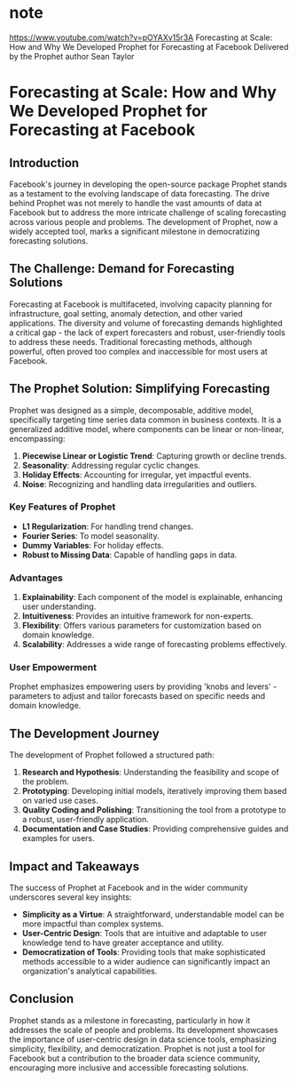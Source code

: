 # note

https://www.youtube.com/watch?v=pOYAXv15r3A
Forecasting at Scale: How and Why We Developed Prophet for Forecasting at Facebook
Delivered by the Prophet author Sean Taylor

# Forecasting at Scale: How and Why We Developed Prophet for Forecasting at Facebook

## Introduction

Facebook's journey in developing the open-source package Prophet stands as a testament to the evolving landscape of data forecasting. The drive behind Prophet was not merely to handle the vast amounts of data at Facebook but to address the more intricate challenge of scaling forecasting across various people and problems. The development of Prophet, now a widely accepted tool, marks a significant milestone in democratizing forecasting solutions.

## The Challenge: Demand for Forecasting Solutions

Forecasting at Facebook is multifaceted, involving capacity planning for infrastructure, goal setting, anomaly detection, and other varied applications. The diversity and volume of forecasting demands highlighted a critical gap - the lack of expert forecasters and robust, user-friendly tools to address these needs. Traditional forecasting methods, although powerful, often proved too complex and inaccessible for most users at Facebook.

## The Prophet Solution: Simplifying Forecasting

Prophet was designed as a simple, decomposable, additive model, specifically targeting time series data common in business contexts. It is a generalized additive model, where components can be linear or non-linear, encompassing:

1. **Piecewise Linear or Logistic Trend**: Capturing growth or decline trends.
2. **Seasonality**: Addressing regular cyclic changes.
3. **Holiday Effects**: Accounting for irregular, yet impactful events.
4. **Noise**: Recognizing and handling data irregularities and outliers.

### Key Features of Prophet

- **L1 Regularization**: For handling trend changes.
- **Fourier Series**: To model seasonality.
- **Dummy Variables**: For holiday effects.
- **Robust to Missing Data**: Capable of handling gaps in data.

### Advantages

1. **Explainability**: Each component of the model is explainable, enhancing user understanding.
2. **Intuitiveness**: Provides an intuitive framework for non-experts.
3. **Flexibility**: Offers various parameters for customization based on domain knowledge.
4. **Scalability**: Addresses a wide range of forecasting problems effectively.

### User Empowerment

Prophet emphasizes empowering users by providing 'knobs and levers' - parameters to adjust and tailor forecasts based on specific needs and domain knowledge.

## The Development Journey

The development of Prophet followed a structured path:

1. **Research and Hypothesis**: Understanding the feasibility and scope of the problem.
2. **Prototyping**: Developing initial models, iteratively improving them based on varied use cases.
3. **Quality Coding and Polishing**: Transitioning the tool from a prototype to a robust, user-friendly application.
4. **Documentation and Case Studies**: Providing comprehensive guides and examples for users.

## Impact and Takeaways

The success of Prophet at Facebook and in the wider community underscores several key insights:

- **Simplicity as a Virtue**: A straightforward, understandable model can be more impactful than complex systems.
- **User-Centric Design**: Tools that are intuitive and adaptable to user knowledge tend to have greater acceptance and utility.
- **Democratization of Tools**: Providing tools that make sophisticated methods accessible to a wider audience can significantly impact an organization's analytical capabilities.

## Conclusion

Prophet stands as a milestone in forecasting, particularly in how it addresses the scale of people and problems. Its development showcases the importance of user-centric design in data science tools, emphasizing simplicity, flexibility, and democratization. Prophet is not just a tool for Facebook but a contribution to the broader data science community, encouraging more inclusive and accessible forecasting solutions.

## 
